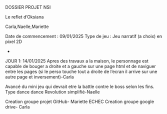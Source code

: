 DOSSIER PROJET NSI

Le reflet d’Oksiana

Carla,Naelle,Mariette

Date de commencement : 09/01/2025
Type de jeu : Jeu narratif (a choix) en pixel 2D

-

JOUR 1:  14/01/2025
Apres des travaux a la maison, le personnage est capable de bouger a droite et a gauche sur une page html et de naviguer entre les pages (si le perso touche tout a droite de l’ecran il arrive sur une autre page et inversement)-Carla

Avancé du mini jeu qui devrait etre la battle contre le boss selon les fins. Type dance dance Revolution simplifié-Naelle

Creation groupe projet GitHub- Mariette ECHEC
Creation groupe google drive- Carla
